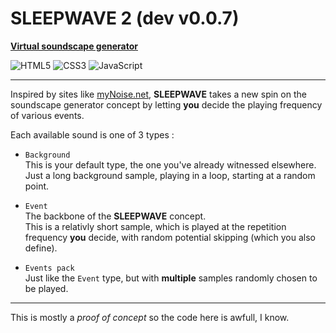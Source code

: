 # SLEEPWAVE 2 (dev v0.0.7)

**[Virtual soundscape generator](https://laz-r.github.io/sleepwave-2-dev/)**

![HTML5](https://img.shields.io/badge/html5-%23E34F26.svg?style=for-the-badge&logo=html5&logoColor=white)
![CSS3](https://img.shields.io/badge/css3-%231572B6.svg?style=for-the-badge&logo=css3&logoColor=white)
![JavaScript](https://img.shields.io/badge/javascript-%23323330.svg?style=for-the-badge&logo=javascript&logoColor=%23F7DF1E)  

---

Inspired by sites like [myNoise.net](https://mynoise.net/), **SLEEPWAVE** takes a new spin on the soundscape generator concept by letting **you** decide the playing frequency of various events.  

Each available sound is one of 3 types :

- `Background`  
This is your default type, the one you've already witnessed elsewhere. Just a long background sample, playing in a loop, starting at a random point.  

- `Event`  
The backbone of the **SLEEPWAVE** concept.  
This is a relativly short sample, which is played at the repetition frequency **you** decide, with random potential skipping (which you also define).  

- `Events pack`  
Just like the `Event` type, but with **multiple** samples randomly chosen to be played.  

---

This is mostly a *proof of concept* so the code here is awfull, I know.